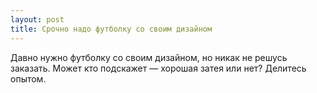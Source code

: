 ```yaml
---
layout: post 
title: Срочно надо футболку со своим дизайном 
--- 
```

Давно нужно футболку со своим дизайном, но никак не решусь заказать. Может кто подскажет — хорошая затея или нет? Делитесь опытом.